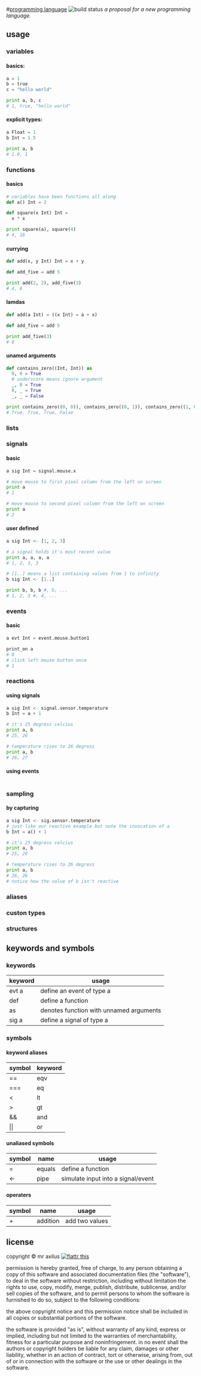 #[programming language][1] ![build status][2]
*a proposal for a new programming language.*

## usage
### variables
#### basics:
```python
a = 1
b = true
c = "hello world"

print a, b, c
# 1, true, "hello world"
```

#### explicit types:
```python
a Float = 1
b Int = 1.5

print a, b
# 1.0, 1
```

### functions
#### basics
```python
# variables have been functions all along
def a() Int = 2

def square(x Int) Int =
  x * x

print square(a), square(4)
# 4, 16
```

#### currying
```python
def add(x, y Int) Int = x + y

def add_five = add 5

print add(2, 2), add_five(3)
# 4, 8
```

#### lamdas
```python
def add(a Int) = ((x Int) = a + x)

def add_five = add 5

print add_five(3)
# 8
```

#### unamed arguments
```python
def contains_zero((Int, Int)) as
  0, 0 = True
  # underscore means ignore argument
  _, 0 = True
  0, _ = True
  _, _ = False

print contains_zero((0, 0)), contains_zero((0, 1)), contains_zero((1, 0)), contains_zero((1, 1))
# True, True, True, False
```


### lists


### signals
#### basic
```python
a sig Int = signal.mouse.x

# move mouse to first pixel column from the left on screen
print a
# 1

# move mouse to second pixel column from the left on screen
print a
# 2
```

#### user defined
```python
a sig Int <- [1, 2, 3]

# a signal holds it's most recent value
print a, a, a, a
# 1, 2, 3, 3

# [1..] means a list containing values from 1 to infinity
b sig Int <- [1..]

print b, b, b #, b, ...
# 1, 2, 3 #, 4, ...
```

### events
#### basic
```python
a evt Int = event.mouse.button1

print_on a
# 0
# click left mouse button once
# 1
```


### reactions
#### using signals
```python
a sig Int <- signal.sensor.temperature
b Int = a + 1

# it's 25 degress celcius
print a, b
# 25, 26

# temperature rises to 26 degress
print a, b
# 26, 27
```


#### using events
```python
```


### sampling
#### by capturing
```python
a sig Int <- sig.sensor.temperature
# just like our reactive example but note the invocation of a
b Int = a() + 1

# it's 25 degress celcius
print a, b
# 25, 26

# temperature rises to 26 degress
print a, b
# 26, 26
# notice how the value of b isn't reactive
```


### aliases


### custon types


### structures


## keywords and symbols
### keywords
<table>
  <thead>
    <tr> <th>keyword</th> <th>usage</th> </tr>
  </thead>
  <tbody>
    <tr> <td>evt a</td> <td>define an event of type a</td>               </tr>
    <tr> <td>def</td>   <td>define a function</td>                       </tr>
    <tr> <td>as</td>    <td>denotes function with unnamed arguments</td> </tr>
    <tr> <td>sig a</td> <td>define a signal of type a</td>               </tr>
  </tbody>
</table>



### symbols
#### keyword aliases
<table>
    <thead>
        <tr> <th>symbol</th> <th>keyword</th> </tr>
    </thead>
    <tbody>
        <tr> <td>==</td>   <td>eqv</td>      </tr>
        <tr> <td>===</td>  <td>eq</td>     </tr>
        <tr> <td>&lt;</td> <td>lt</td>    </tr>
        <tr> <td>&gt;</td> <td>gt</td>    </tr>
        <tr> <td>&&</td>   <td>and</td>   </tr>
        <tr> <td>||</td>   <td>or</td>   </tr>
    </tbody>
</table>


#### unaliased symbols
<table>
    <thead>
        <tr> <th>symbol</th> <th>name</th> <th>usage</th> </tr>
    </thead>
    <tbody>
        <tr> <td>=</td>     <td>equals</td> <td>define a function</td>                  </tr> 
        <tr> <td>&lt;-</td> <td>pipe</td>   <td>simulate input into a signal/event</td> </tr>  
    </tbody>
</table>


#### operaters
<table>
    <thead>
        <tr> <th>symbol</th> <th>name</th> <th>usage</th> </tr>
    </thead>
    <tbody>
        <tr> <td>+</td> <td>addition</td> <td>add two values</td> </tr>   
    </tbody>
</table>

## license
copyright © mr axilus [![flattr this][3]][4]

permission is hereby granted, free of charge, to any person obtaining a copy of
this software and associated documentation files (the "software"), to deal in
the software without restriction, including without limitation the rights to
use, copy, modify, merge, publish, distribute, sublicense, and/or sell copies of
the software, and to permit persons to whom the software is furnished to do so,
subject to the following conditions:

the above copyright notice and this permission notice shall be included in all
copies or substantial portions of the software.

the software is provided "as is", without warranty of any kind, express or
implied, including but not limited to the warranties of merchantability, fitness
for a particular purpose and noninfringement. in no event shall the authors or
copyright holders be liable for any claim, damages or other liability, whether
in an action of contract, tort or otherwise, arising from, out of or in
connection with the software or the use or other dealings in the software.

[1]: mraxil.us "programming language"
[2]: https://secure.travis-ci.org/mraxilus/programming-language.png?branch=master
[3]: http://api.flattr.com/button/flattr-badge-large.png
[4]: https://flattr.com/profile/mraxilus

